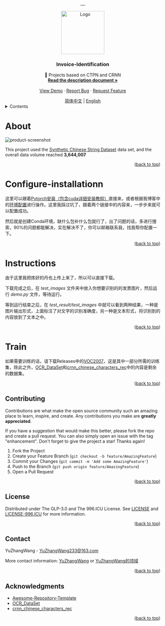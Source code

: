 <a name="readme-top"></a>

<!-- Some icon information related to the project -->
<div align="center">
  <a href="https://github.com/YuZhangWang/Invoice-Identification/graphs/contributors">
        <img src="https://img.shields.io/github/contributors/YuZhangWang/Invoice-Identification.svg?style=for-the-badge" alt="">
  </a>
  <a href="https://github.com/YuZhangWang/Invoice-Identification/network/members">
        <img src="https://img.shields.io/github/forks/YuZhangWang/Invoice-Identification.svg?style=for-the-badge" alt="">
  </a>  
  <a href="https://github.com/YuZhangWang/Invoice-Identification/stargazers">
        <img src="https://img.shields.io/github/stars/YuZhangWang/Invoice-Identification.svg?style=for-the-badge" alt="">
  </a>  
  <a href="https://github.com/YuZhangWang/Invoice-Identification/issues">
        <img src="https://img.shields.io/github/issues/YuZhangWang/Invoice-Identification.svg?style=for-the-badge" alt="">
  </a> 
  <a href="https://github.com/YuZhangWang/Invoice-Identification/blob/master/LICENSE.txt">
        <img src="https://img.shields.io/github/license/YuZhangWang/Invoice-Identification.svg?style=for-the-badge" alt="">
  </a>   
</div>


<!-- Project Icons -->
<br />
<div align="center">
  <a href="https://github.com/YuZhangWang/Invoice-Identification">
    <img src="https://gcore.jsdelivr.net/gh/YuZhangWang/Creative-pictures02@master/img/202309131528454.png" alt="Logo" width="140" height="140">
  </a>

<h3 align="center">Invoice-Identification</h3>

  <p align="center">
    📰 Projects based on CTPN and CRNN 
    <br />
    <a href="https://yuzhang.wang/110-ctpn-model/"><strong>Read the description document »</strong></a>
    <br />
    <br />
    <a href="https://www.bilibili.com/video/BV1n34y1h79n/">View Demo</a>
    ·
    <a href="https://github.com/YuZhangWang/Invoice-Identification/issues">Report Bug</a>
    ·
    <a href="https://github.com/YuZhangWang/Invoice-Identification/issues">Request Feature</a>
  </p>
</div>


<div align="center">
<a href="./README.md">简体中文</a> |
<a href="./README-EN.md">English</a>
</div>


<!-- TABLE OF CONTENTS -->
<details>
  <summary>Contents</summary>
  <ol>
    <li><a href="#About">About</a></li>
    <li><a href="#Configure-installationn">Configure-installationn</a></li>
    <li><a href="#Instructions">Instructions</a></li>
    <li><a href="#Train">Train</a></li>
    <li><a href="#contributing">Contributing</a></li>
    <li><a href="#license">License</a></li>
    <li><a href="#contact">Contact</a></li>
    <li><a href="#acknowledgments">Acknowledgments</a></li>
  </ol>
</details>



<!-- ABOUT THE PROJECT -->
# About
![product-screenshot](https://gcore.jsdelivr.net/gh/YuZhangWang/Creative-pictures02@master/img/202309131441743.png)

This project used the [Synthetic Chinese String Dataset](https://github.com/senlinuc/caffe_ocr/tree/master/examples/ocr/densenet) data set, and the overall data volume reached **3,644,007**

<p align="right">(<a href="#readme-top">back to top</a>)</p>


# Configure-installationn

这里可以跟着[Pytorch安装（包含cuda详细安装教程）](https://liuhuanhuan.blog.csdn.net/article/details/114157146)直接来，或者根据我博客中的[环境配置](https://yuzhang.wang/139-invoice-identification/#%E7%B3%BB%E7%BB%9F%E7%8E%AF%E5%A2%83%E9%85%8D%E7%BD%AE)进行操作。这里我踩过坑了，跟着两个链接中的内容来，一步步来就可以配置成功。

然后就是创建Conda环境，缺什么包补什么包就行了，出了问题的话，多进行搜索，90%的问题都能解决，实在解决不了，你可以邮箱联系我，找我帮你配置一下。

<p align="right">(<a href="#readme-top">back to top</a>)</p>

# Instructions

由于这里我把炼好的丹也上传上来了，所以可以直接下载。

下载完成之后，在 *test_images* 文件夹中放入你想要识别的的发票图片，然后运行 *demo.py* 文件，等待运行。


等到运行结束之后，在 *test_result/test_images* 中就可以看到两种结果，一种是图片输出形式，上面标注了对文字的识别准确度，另一种是文本形式，将识别到的内容放到了文本之中。

<p align="right">(<a href="#readme-top">back to top</a>)</p>


# Train

如果需要训练的话，请下载Releases中的[VOC2007](https://github.com/YuZhangWang/Invoice-Identification/releases/tag/Training-Data-Set)，这是其中一部分所需的训练集，除此之外，[OCR_DataSet](https://github.com/WenmuZhou/OCR_DataSet)和[crnn_chinese_characters_rec](https://github.com/Sierkinhane/crnn_chinese_characters_rec)中的内容是剩余的数据集。

<p align="right">(<a href="#readme-top">back to top</a>)</p>



<!-- CONTRIBUTING -->
## Contributing

Contributions are what make the open source community such an amazing place to learn, inspire, and create. Any contributions you make are **greatly appreciated**.

If you have a suggestion that would make this better, please fork the repo and create a pull request. You can also simply open an issue with the tag "enhancement".
Don't forget to give the project a star! Thanks again!

1. Fork the Project
2. Create your Feature Branch (`git checkout -b feature/AmazingFeature`)
3. Commit your Changes (`git commit -m 'Add some AmazingFeature'`)
4. Push to the Branch (`git push origin feature/AmazingFeature`)
5. Open a Pull Request

<p align="right">(<a href="#readme-top">back to top</a>)</p>



<!-- LICENSE -->
## License

Distributed under The GLP-3.0 and The 996.ICU License. See <a href="./LICENSE">LICENSE</a> and <a href="./LICENSE-996.ICU">LICENSE-996.ICU</a> for more information.

<p align="right">(<a href="#readme-top">back to top</a>)</p>



<!-- CONTACT -->
## Contact

YuZhangWang - YuZhangWang233@163.com

More contact information:
[ YuZhangWang](https://github.com/YuZhangWang) or
[YuZhangWang的领域](https://yuzhang.wang/about)

<p align="right">(<a href="#readme-top">back to top</a>)</p>



<!-- ACKNOWLEDGMENTS -->
## Acknowledgments

* [Awesome-Repository-Template](https://github.com/YuZhangWang/Awesome-Repository-Template)
* [OCR_DataSet](https://github.com/WenmuZhou/OCR_DataSet)
* [crnn_chinese_characters_rec](https://github.com/Sierkinhane/crnn_chinese_characters_rec)

<p align="right">(<a href="#readme-top">back to top</a>)</p>
